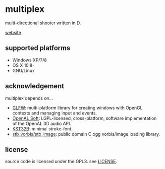 multiplex
=========

multi-directional shooter written in D.

[website](http://tcptr.github.io/multiplex)

## supported platforms

* Windows XP/7/8
* OS X 10.8-
* GNU/Linux

## acknowledgement

multiplex depends on...

* [GLFW](http://www.glfw.org/): multi-platform library for creating windows with OpenGL contexts and managing input and events.
* [OpenAL Soft](http://kcat.strangesoft.net/openal.html): LGPL-licensed, cross-platform, software implementation of the OpenAL 3D audio API.
* [KST32B](http://www.vector.co.jp/soft/data/writing/se119277.html): minimal stroke-font.
* [stb_vorbis/stb_image](http://www.nothings.org/): public domain C ogg vorbis/image loading library.

## license

source code is licensed under the GPL3. see [LICENSE](./LICENSE).

